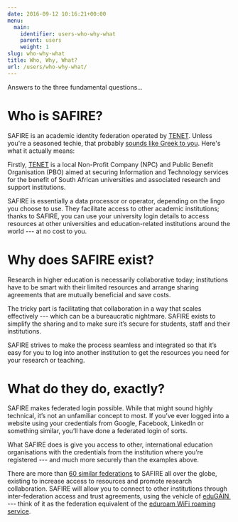 ```yaml
---
date: 2016-09-12 10:16:21+00:00
menu:
  main:
    identifier: users-who-why-what
    parent: users
    weight: 1
slug: who-why-what
title: Who, Why, What?
url: /users/who-why-what/
---
```


Answers to the three fundamental questions...

# Who is SAFIRE?

SAFIRE is an academic identity federation operated by [TENET](http://www.tenet.ac.za/). Unless you're a seasoned techie, that probably [sounds like Greek to you](https://en.wikipedia.org/wiki/Greek_to_me). Here's what it actually means:

Firstly, [TENET](http://www.tenet.ac.za/) is a local Non-Profit Company (NPC) and Public Benefit Organisation (PBO) aimed at securing Information and Technology services for the benefit of South African universities and associated research and support institutions.

SAFIRE is essentially a data processor or operator, depending on the lingo you choose to use. They facilitate access to other academic institutions; thanks to SAFIRE, you can use your university login details to access resources at other universities and education-related institutions around the world --- at no cost to you.

# Why does SAFIRE exist?

Research in higher education is necessarily collaborative today; institutions have to be smart with their limited resources and arrange sharing agreements that are mutually beneficial and save costs.

The tricky part is facilitating that collaboration in a way that scales effectively --- which can be a bureaucratic nightmare. SAFIRE exists to simplify the sharing and to make sure it’s secure for students, staff and their institutions.

SAFIRE strives to make the process seamless and integrated so that it’s easy for you to log into another institution to get the resources you need for your research or teaching.

# What do they do, exactly?

SAFIRE makes federated login possible. While that might sound highly technical, it’s not an unfamiliar concept to most. If you’ve ever logged into a website using your credentials from Google, Facebook, LinkedIn or something similar, you’ll have done a federated login of sorts.

What SAFIRE does is give you access to other, international education organisations with the credentials from the institution where you’re registered --- and much more securely than the examples above.

There are more than [60 similar federations](https://refeds.org/federations/federations-map) to SAFIRE all over the globe, existing to increase access to resources and promote research collaboration. SAFIRE will allow you to connect to other institutions through inter-federation access and trust agreements, using the vehicle of [eduGAIN ](http://www.edugain.org/) --- think of it as the federation equivalent of the [eduroam WiFi roaming service](http://www.eduroam.ac.za/).
